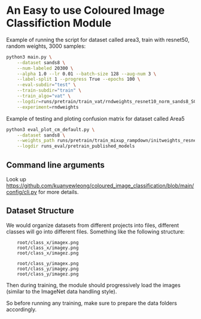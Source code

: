# An Easy to use Coloured Image Classifiction Module

Example of running the script for dataset called area3, train with resnet50, random weights, 3000 samples:
```bash
python3 main.py \
    --dataset sands8 \
    --num-labeled 20300 \
    --alpha 1.0 --lr 0.01 --batch-size 128 --aug-num 3 \
    --label-split 1 --progress True --epochs 100 \
    --eval-subdir="test" \
    --train-subdir="train" \
    --train_algo="vat" \
    --logdir=runs/pretrain/train_vat/rndweights_resnet10_norm_sands8_SGD \
    --experiment=rndweights
```

Example of testing and ploting confusion matrix for dataset called Area5
```bash
python3 eval_plot_cm_default.py \
    --dataset sands8 \
    --weights_path runs/pretrain/train_mixup_rampdown/initweights_resnet50_norm_sands8/state_dict_epoch_100.pth \
    --logdir runs_eval/pretrain_published_models
```


## Command line arguments

Look up https://github.com/kuanyewleong/coloured_image_classification/blob/main/config/cli.py for more details.

## Dataset Structure
We would organize datasets from different projects into files, different classes will go into different files. Something like the following structure:
        
        root/class_x/imagex.png
        root/class_x/imagey.png
        root/class_x/imagez.png

        root/class_y/imagex.png
        root/class_y/imagey.png
        root/class_y/imagez.png

Then during training, the module should progressively load the images (similar to the ImageNet data handling style).

So before running any training, make sure to prepare the data folders accordingly.

